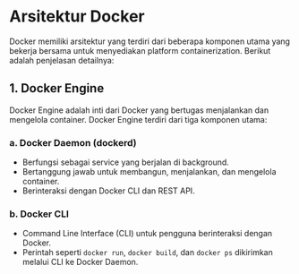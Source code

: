 # Arsitektur Docker

Docker memiliki arsitektur yang terdiri dari beberapa komponen utama yang bekerja bersama untuk menyediakan platform containerization. Berikut adalah penjelasan detailnya:

## 1. **Docker Engine**
Docker Engine adalah inti dari Docker yang bertugas menjalankan dan mengelola container. Docker Engine terdiri dari tiga komponen utama:

### a. **Docker Daemon (dockerd)**
- Berfungsi sebagai service yang berjalan di background.
- Bertanggung jawab untuk membangun, menjalankan, dan mengelola container.
- Berinteraksi dengan Docker CLI dan REST API.

### b. **Docker CLI**
- Command Line Interface (CLI) untuk pengguna berinteraksi dengan Docker.
- Perintah seperti `docker run`, `docker build`, dan `docker ps` dikirimkan melalui CLI ke Docker Daemon.

